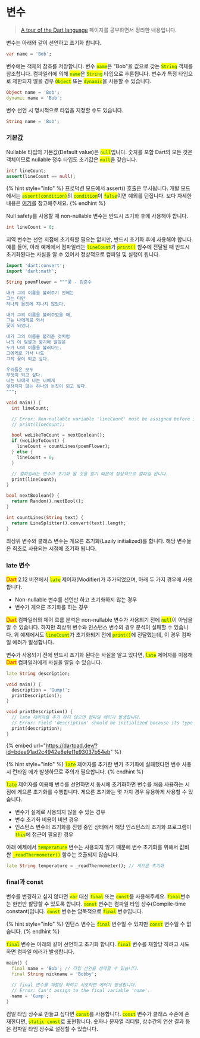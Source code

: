 # 변수

> [A tour of the Dart language](https://dart.dev/guides/language/language-tour) 페이지를 공부하면서 정리한 내용입니다.

변수는 아래와 같이 선언하고 초기화 합니다.

```dart
var name = 'Bob';
```

변수에는 객체의 참조를 저장합니다. 변수 <mark style="color:green;">`name`</mark>은 "Bob"을 값으로 갖는 <mark style="color:green;">`String`</mark> 객체를 참조합니다. 컴파일러에 의해 <mark style="color:green;">`name`</mark>은 <mark style="color:green;">`String`</mark> 타입으로 추론됩니다. 변수가 특정 타입으로 제한되지 않을 경우 <mark style="color:green;">`Object`</mark> 또는 <mark style="color:green;">`dynamic`</mark>을 사용할 수 있습니다.

```dart
Object name = 'Bob';
dynamic name = 'Bob';
```

변수 선언 시 명시적으로 타입을 지정할 수도 있습니다.

```dart
String name = 'Bob';
```

### 기본값

Nullable 타입의 기본값(Default value)은 <mark style="color:green;">`null`</mark>입니다. 숫자를 포함 Dart의 모든 것은 객체이므로 nullable 정수 타입도 초기값은 <mark style="color:green;">`null`</mark>을 갖습니다.

```dart
int? lineCount;
assert(lineCount == null);
```

{% hint style="info" %}
프로덕션 모드에서 assert() 호출은 무시됩니다. 개발 모드에서는 <mark style="color:green;">`assert(condition)`</mark>의 <mark style="color:green;">`condition`</mark>이 <mark style="color:green;">`false`</mark>이면 예외를 던집니다. 보다 자세한 내용은 [여기](https://dart.dev/guides/language/language-tour#assert)를 참고해주세요.
{% endhint %}

Null safety를 사용할 때 non-nullable 변수는 반드시 초기화 후에 사용해야 합니다.

```dart
int lineCount = 0;
```

지역 변수는 선언 지점에 초기화할 필요는 없지만, 반드시 초기화 후에 사용해야 합니다. 예를 들어, 아래 예제에서 컴파일러는 <mark style="color:green;">`lineCount`</mark>가 <mark style="color:green;">`print()`</mark> 함수에 전달될 때 반드시 초기화된다는 사실을 알 수 있어서 정상적으로 컴파일 및 실행이 됩니다.

```dart
import 'dart:convert';
import 'dart:math';

String poemFlower = """꽃 - 김춘수

내가 그의 이름을 불러주기 전에는
그는 다만
하나의 몸짓에 지나지 않았다.

내가 그의 이름을 불러주었을 때,
그는 나에게로 와서
꽃이 되었다.

내가 그의 이름을 불러준 것처럼
나의 이 빛깔과 향기에 알맞은
누가 나의 이름을 불러다오.
그에게로 가서 나도
그의 꽃이 되고 싶다.

우리들은 모두
무엇이 되고 싶다.
너는 나에게 나는 너에게
잊혀지지 않는 하나의 눈짓이 되고 싶다.
""";

void main() {
  int lineCount;

  // Error: Non-nullable variable 'lineCount' must be assigned before it can be used.
  // print(lineCount);

  bool weLikeToCount = nextBoolean();
  if (weLikeToCount) {
    lineCount = countLines(poemFlower);
  } else {
    lineCount = 0;
  }

  // 컴파일러는 변수가 초기화 될 것을 알기 때문에 정상적으로 컴파일 됩니다.
  print(lineCount);
}

bool nextBoolean() {
  return Random().nextBool();
}

int countLines(String text) {
  return LineSplitter().convert(text).length;
}

```

최상위 변수와 클래스 변수는 게으른 초기화(Lazily initialized)를 합니다. 해당 변수들은 최초로 사용되는 시점에 초기화 됩니다.

### late 변수

<mark style="color:red;">Dart</mark> 2.12 버전에서 <mark style="color:green;">`late`</mark> 제어자(Modifier)가 추가되었으며, 아래 두 가지 경우에 사용합니다.

* Non-nullable 변수를 선언만 하고 초기화하지 않는 경우
* 변수가 게으른 초기화를 하는 경우

<mark style="color:red;">Dart</mark> 컴파일러의 제어 흐름 분석은 non-nullable 변수가 사용되기 전에 <mark style="color:green;">`null`</mark>이 아님을 알 수 있습니다. 하지만 최상위 변수와 인스턴스 변수의 경우 분석이 실패할 수 있습니다. 위 예제에서도 <mark style="color:green;">`lineCount`</mark>가 초기화되기 전에 <mark style="color:green;">`print()`</mark>에 전달했는데, 이 경우 컴파일 에러가 발생합니다.

변수가 사용되기 전에 반드시 초기화 된다는 사실을 알고 있다면, <mark style="color:green;">`late`</mark> 제어자를 이용해 <mark style="color:red;">Dart</mark> 컴파일러에게 사실을 알릴 수 있습니다.

```dart
late String description;

void main() {
  description = 'Gump!';
  printDescription();
}

void printDescription() {
  // late 제어자를 추가 하지 않으면 컴파일 에러가 발생합니다.
  // Error: Field 'description' should be initialized because its type 'String' doesn't allow null.
  print(description);
}
```

{% embed url="https://dartpad.dev/?id=bdee91ad2c4942e8efef1e93037b54eb" %}

{% hint style="info" %}
<mark style="color:green;">`late`</mark> 제어자를 추가한 변가 초기화에 실패했다면 변수 사용 시 런타임 에가 발생하므로 주의가 필요합니다.
{% endhint %}

<mark style="color:green;">`late`</mark> 제어자를 이용해 변수를 선언하면서 동시에 초기화하면 변수를 처음 사용하는 시점에 게으른 초기화를 수행합니다. 게으른 초기화는 몇 가지 경우 유용하게 사용할 수 있습니다.

* 변수가 실제로 사용되지 않을 수 있는 경우
* 변수 초기화 비용이 비싼 경우
* 인스턴스 변수의 초기화를 진행 중인 상태에서 해당 인스턴스의 초기화 프로그램이 <mark style="color:green;">`this`</mark>에 접근이 필요한 경우

아래 예제에서 <mark style="color:green;">`temperature`</mark> 변수는 사용되지 않기 때문에 변수 초기화를 위해서 값비싼 <mark style="color:green;">`_readThermometer()`</mark> 함수는 호출되지 않습니다.

```dart
late String temperature = _readThermometer(); // 게으른 초기화
```

### final과 const

변수를 변경하고 싶지 않다면 <mark style="color:green;">`var`</mark> 대신 <mark style="color:green;">`final`</mark> 또는 <mark style="color:green;">`const`</mark>를 사용해주세요. <mark style="color:green;">`final`</mark>변수는 한번만 할당할 수 있도록 합니다. <mark style="color:green;">`const`</mark> 변수는 컴파일 타임 상수(Compile-time constant)입니다. <mark style="color:green;">`const`</mark> 변수는 암묵적으로 <mark style="color:green;">`final`</mark> 변수입니다.

{% hint style="info" %}
인턴스 변수는 <mark style="color:green;">`final`</mark> 변수일 수 있지만 <mark style="color:green;">`const`</mark> 변수일 수 없습니다.
{% endhint %}

<mark style="color:green;">`final`</mark> 변수는 아래와 같이 선언하고 초기화 합니다. <mark style="color:green;">`final`</mark> 변수를 재할당 하려고 시도하면 컴파일 에러가 발생합니다.

```dart
main() {
  final name = 'Bob'; // 타입 선언을 생략할 수 있습니다.
  final String nickname = 'Bobby';
  
  // final 변수를 재할당 하려고 시도하면 에러가 발생합니다.
  // Error: Can't assign to the final variable 'name'.
  name = 'Gump';
}
```

컴일 타임 상수로 만들고 싶다면 <mark style="color:green;">`const`</mark>를 사용합니다. <mark style="color:green;">`const`</mark> 변수가 클래스 수준에 존재한다면, <mark style="color:green;">`static const`</mark>로 표현합니다. 숫자나 문자열 리터럴, 상수간의 연산 결과 등은 컴파일 타임 상수로 설정할 수 있습니다.

